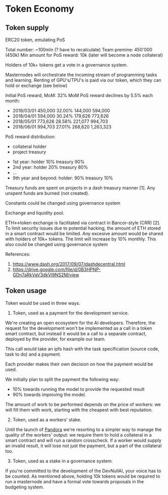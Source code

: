 # Token Economy

## Token supply

ERC20 token, emulating PoS

Total number: ~100mln (? have to recalculate)
Team premine: 450'000 (450k)
Min amount for PoS reward: 10k (later will become a node collateral)

Holders of 10k+ tokens get a vote in a governance system.

Masternodes will orchestrate the incoming stream of programming tasks and learning.
Renting of GPU's/TPU's is paid via our token, which they can hold or exchange (see below)

Initial PoS reward, MoM: 32%
MoM PoS reward declines by 5.5% each month:

* 2018/03/01	450,000	32.00%	144,000	 594,000
* 2018/04/01	594,000	30.24%	179,626	 773,626
* 2018/05/01	773,626	28.58%	221,077	 994,703
* 2018/06/01	994,703	27.01%	268,620	1,263,323

PoS reward distribution:

- collateral holder
- project treasury

* 1st year: holder 10% treasury 90%
* 2nd year: holder 20% treasury 80%
* ...
* 9th year and beyond: holder: 90% treasury 10%

Treasury funds are spent on projects in a dash treasury manner [1].
Any unspent funds are burned (not created).

Constants could be changed using governance system

Exchange and liquidity pool.

ETH<->token exchange is facilitated via contract in Bancor-style (CRR) [2].
To limit security issues due to potential hacking, the amount of ETH stored
in a smart contract would be limited.  Any excesive amount would be shared
with holders of 10k+ tokens.  The limit will increase by 10% monthly.
This also could be changed using governance system

References:
1. https://www.dash.org/2017/09/07/dashdecentral.html
2. https://drive.google.com/file/d/0B3HPNP-GDn7aRkVaV3dkVl9NS2M/view

## Token usage

Token would be used in three ways.

1. Token, used as a payment for the development service.

We're creating an open ecosystem for the AI developers.  Therefore,
the request for the development won't be implemented as a call in a token
smart contract, but instead it would be a call to a separate contract,
deployed by the provider, for example our team.

This call would take an ipfs hash with the task specification (source code,
task to do) and a payment.

Each provider makes their own decision on how the payment would be used.

We initially plan to split the payment the following way:

- 10% towards running the model to provide the requested result
- 90% towards improving the model.

The amount of work to be performed depends on the price of workers: we will
fill them with work, starting with the cheapest with best reputation.

2. Token, used as a workers' stake.

Until the launch of [Pandora](https://pandoraboxchain.ai/) we're
resorting to a simpler way to manage the quality of the workers'
output: we require them to hold a collateral in a smart contract and
will run a random crosscheck.  If a worker would supply an invalid
result, it will lose not just the payment, but a part of the
collateral too.

3. Token, used as a stake in a governance system.

If you're committed to the development of the DevNullAI, your voice has
to be counted.  As mentioned above, holding 10k tokens would be required
to run a masternode and have a formal vote towards proposals in
the budgeting system.
